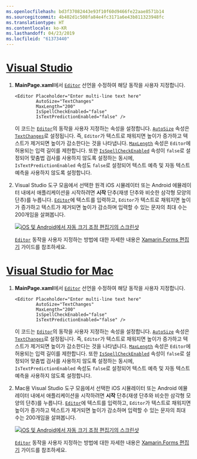 ```yaml
---
ms.openlocfilehash: bd3f37082443e93f10f60d9466fe22aae8571b14
ms.sourcegitcommit: 4b402d1c508fa84e4fc3171a6e43b811323948fc
ms.translationtype: HT
ms.contentlocale: ko-KR
ms.lasthandoff: 04/23/2019
ms.locfileid: "61373440"
---
```

# <a name="visual-studiotabvswin"></a>[Visual Studio](#tab/vswin)

1. **MainPage.xaml**에서 [`Editor`](xref:Xamarin.Forms.Editor) 선언을 수정하여 해당 동작을 사용자 지정합니다.

    ```xaml
    <Editor Placeholder="Enter multi-line text here"
            AutoSize="TextChanges"
            MaxLength="200"
            IsSpellCheckEnabled="false"
            IsTextPredictionEnabled="false" />
    ```

    이 코드는 [`Editor`](xref:Xamarin.Forms.Editor)의 동작을 사용자 지정하는 속성을 설정합니다. [`AutoSize`](xref:Xamarin.Forms.Editor.AutoSize) 속성은 [`TextChanges`](xref:Xamarin.Forms.EditorAutoSizeOption.TextChanges)로 설정됩니다. 즉, `Editor`가 텍스트로 채워지면 높이가 증가하고 텍스트가 제거되면 높이가 감소한다는 것을 나타냅니다. [`MaxLength`](xref:Xamarin.Forms.InputView.MaxLength) 속성은 `Editor`에 허용되는 입력 길이를 제한합니다. 또한 [`IsSpellCheckEnabled`](xref:Xamarin.Forms.InputView.IsSpellCheckEnabled) 속성이 `false`로 설정되어 맞춤법 검사를 사용하지 않도록 설정하는 동시에, `IsTextPredictionEnabled` 속성도 `false`로 설정되어 텍스트 예측 및 자동 텍스트 예측을 사용하지 않도록 설정합니다.

1. Visual Studio 도구 모음에서 선택한 원격 iOS 시뮬레이터 또는 Android 에뮬레이터 내에서 애플리케이션을 시작하려면 **시작** 단추(재생 단추와 비슷한 삼각형 모양의 단추)를 누릅니다. [`Editor`](xref:Xamarin.Forms.Entry)에 텍스트를 입력하고, `Editor`가 텍스트로 채워지면 높이가 증가하고 텍스트가 제거되면 높이가 감소하며 입력할 수 있는 문자의 최대 수는 200개임을 살펴봅니다.

    [![iOS 및 Android에서 자동 크기 조정 편집기의 스크린샷](../images/customize-behavior.png "자동 크기 조정 편집기")](../images/customize-behavior-large.png#lightbox "자동 크기 조정 편집기")

    [`Editor`](xref:Xamarin.Forms.Editor) 동작을 사용자 지정하는 방법에 대한 자세한 내용은 [Xamarin.Forms 편집기](~/xamarin-forms/user-interface/text/editor.md) 가이드를 참조하세요.

# <a name="visual-studio-for-mactabvsmac"></a>[Visual Studio for Mac](#tab/vsmac)

1. **MainPage.xaml**에서 [`Editor`](xref:Xamarin.Forms.Editor) 선언을 수정하여 해당 동작을 사용자 지정합니다.

    ```xaml
    <Editor Placeholder="Enter multi-line text here"
            AutoSize="TextChanges"
            MaxLength="200"
            IsSpellCheckEnabled="false"
            IsTextPredictionEnabled="false" />
    ```

    이 코드는 [`Editor`](xref:Xamarin.Forms.Editor)의 동작을 사용자 지정하는 속성을 설정합니다. [`AutoSize`](xref:Xamarin.Forms.Editor.AutoSize) 속성은 [`TextChanges`](xref:Xamarin.Forms.EditorAutoSizeOption.TextChanges)로 설정됩니다. 즉, `Editor`가 텍스트로 채워지면 높이가 증가하고 텍스트가 제거되면 높이가 감소한다는 것을 나타냅니다. [`MaxLength`](xref:Xamarin.Forms.InputView.MaxLength) 속성은 `Editor`에 허용되는 입력 길이를 제한합니다. 또한 [`IsSpellCheckEnabled`](xref:Xamarin.Forms.InputView.IsSpellCheckEnabled) 속성이 `false`로 설정되어 맞춤법 검사를 사용하지 않도록 설정하는 동시에, `IsTextPredictionEnabled` 속성도 `false`로 설정되어 텍스트 예측 및 자동 텍스트 예측을 사용하지 않도록 설정합니다.

1. Mac용 Visual Studio 도구 모음에서 선택한 iOS 시뮬레이터 또는 Android 에뮬레이터 내에서 애플리케이션을 시작하려면 **시작** 단추(재생 단추와 비슷한 삼각형 모양의 단추)를 누릅니다. [`Editor`](xref:Xamarin.Forms.Entry)에 텍스트를 입력하고, `Editor`가 텍스트로 채워지면 높이가 증가하고 텍스트가 제거되면 높이가 감소하며 입력할 수 있는 문자의 최대 수는 200개임을 살펴봅니다.

    [![iOS 및 Android에서 자동 크기 조정 편집기의 스크린샷](../images/customize-behavior.png "자동 크기 조정 편집기")](../images/customize-behavior-large.png#lightbox "자동 크기 조정 편집기")

    [`Editor`](xref:Xamarin.Forms.Editor) 동작을 사용자 지정하는 방법에 대한 자세한 내용은 [Xamarin.Forms 편집기](~/xamarin-forms/user-interface/text/editor.md) 가이드를 참조하세요.
